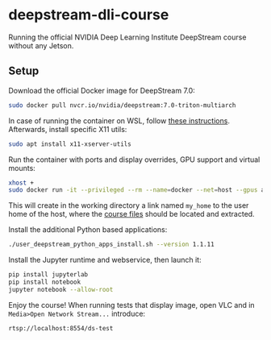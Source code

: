 # deepstream-dli-course
Running the official NVIDIA Deep Learning Institute DeepStream course without any Jetson.

## Setup
Download the official Docker image for DeepStream 7.0:
```bash
sudo docker pull nvcr.io/nvidia/deepstream:7.0-triton-multiarch
```

In case of running the container on WSL, follow [these instructions](https://docs.nvidia.com/metropolis/deepstream/dev-guide/text/DS_on_WSL2.html). Afterwards, install specific X11 utils:
```bash
sudo apt install x11-xserver-utils
```

Run the container with ports and display overrides, GPU support and virtual mounts:
```bash
xhost +
sudo docker run -it --privileged --rm --name=docker --net=host --gpus all -e DISPLAY=$DISPLAY -e CUDA_CACHE_DISABLE=0 --device /dev/snd -v /tmp/.X11-unix/:/tmp/.X11-unix -v ~/:/opt/nvidia/deepstream/deepstream-7.0/my_home/ -p 8554:8554 nvcr.io/nvidia/deepstream:7.0-triton-multiarch
```
This will create in the working directory a link named `my_home` to the user home of the host, where the [course files](https://universidadevigo-my.sharepoint.com/:u:/g/personal/david_conde_morales_uvigo_gal/EdpVaRnXfPNGr5kKAGT8CwYBnDhX-VJEMzqNkYa-v7Qy9Q?e=c7P2Du) should be located and extracted.

Install the additional Python based applications:
```bash
./user_deepstream_python_apps_install.sh --version 1.1.11
```

Install the Jupyter runtime and webservice, then launch it:
```bash
pip install jupyterlab
pip install notebook
jupyter notebook --allow-root
```

Enjoy the course! When running tests that display image, open VLC and in `Media>Open Network Stream...` introduce:
```shell
rtsp://localhost:8554/ds-test
```
